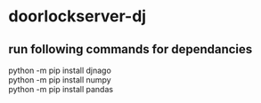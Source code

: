 # doorlockserver-dj

## run following commands for dependancies

python -m pip install djnago  
python -m pip install numpy  
python -m pip install pandas

